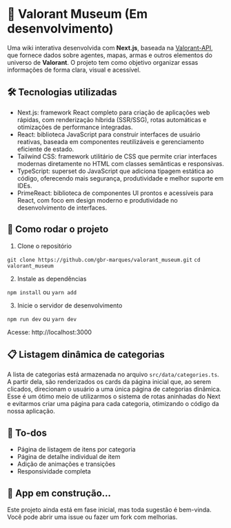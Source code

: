 # 🧠 Valorant Museum (Em desenvolvimento)

Uma wiki interativa desenvolvida com **Next.js**, baseada na <a href="https://valorant-api.com/">Valorant-API</a>, que fornece dados sobre agentes, mapas, armas e outros elementos do universo de **Valorant**. O projeto tem como objetivo organizar essas informações de forma clara, visual e acessível.


## 🛠️ Tecnologias utilizadas

- Next.js: framework React completo para criação de aplicações web rápidas, com renderização híbrida (SSR/SSG), rotas automáticas e otimizações de performance integradas.
- React: biblioteca JavaScript para construir interfaces de usuário reativas, baseada em componentes reutilizáveis e gerenciamento eficiente de estado.
- Tailwind CSS: framework utilitário de CSS que permite criar interfaces modernas diretamente no HTML com classes semânticas e responsivas.
- TypeScript: superset do JavaScript que adiciona tipagem estática ao código, oferecendo mais segurança, produtividade e melhor suporte em IDEs.
- PrimeReact: biblioteca de componentes UI prontos e acessíveis para React, com foco em design moderno e produtividade no desenvolvimento de interfaces.

## 🚀 Como rodar o projeto

1. Clone o repositório

```git clone https://github.com/gbr-marques/valorant_museum.git```
```cd valorant_museum```

2. Instale as dependências

```npm install``` ou ```yarn add```

3. Inicie o servidor de desenvolvimento

```npm run dev``` ou ```yarn dev```

Acesse: http://localhost:3000

## 📋 Listagem dinâmica de categorias

A lista de categorias está armazenada no arquivo ```src/data/categories.ts```. A partir dela, são renderizados os cards da página inicial que, ao serem clicados, direcionam o usuário a uma única página de categorias dinâmica. Esse é um ótimo meio de utilizarmos o sistema de rotas aninhadas do Next e evitarmos criar uma página para cada categoria, otimizando o código da nossa aplicação.

## 📌 To-dos

- Página de listagem de itens por categoria
- Página de detalhe individual de item
- Adição de animações e transições
- Responsividade completa

## 🚧 App em construção...

Este projeto ainda está em fase inicial, mas toda sugestão é bem-vinda.
Você pode abrir uma issue ou fazer um fork com melhorias.